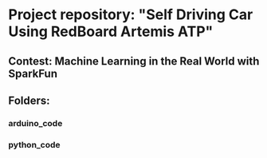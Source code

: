 # Project repository: "Self Driving Car Using RedBoard Artemis ATP"
## Contest: Machine Learning in the Real World with SparkFun
## Folders:
### arduino_code
### python_code
